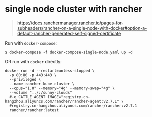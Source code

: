 # single node cluster with rancher

> https://docs.ranchermanager.rancher.io/pages-for-subheaders/rancher-on-a-single-node-with-docker#option-a-default-rancher-generated-self-signed-certificate

Run with `docker-compose`:
```
$ docker-compose -f docker-compose-single-node.yaml up -d
```

OR run with `docker` directly:

```
docker run -d --restart=unless-stopped \
  -p 80:80 -p 443:443 \
  --privileged \
  --name rancher-kube-cluster \
  --cpus="1.0" --memory="4g" --memory-swap="4g" \
  --volume "../:/sunny-clouds"
  #-e CATTLE_AGENT_IMAGE="registry.cn-hangzhou.aliyuncs.com/rancher/rancher-agent:v2.7.1" \
  #registry.cn-hangzhou.aliyuncs.com/rancher/rancher:v2.7.1
  rancher/rancher:latest
```
